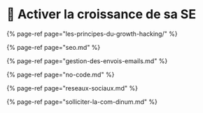# 🚀 Activer la croissance de sa SE

{% page-ref page="les-principes-du-growth-hacking/" %}

{% page-ref page="seo.md" %}

{% page-ref page="gestion-des-envois-emails.md" %}

{% page-ref page="no-code.md" %}

{% page-ref page="reseaux-sociaux.md" %}

{% page-ref page="solliciter-la-com-dinum.md" %}



